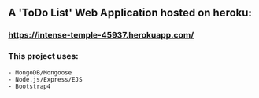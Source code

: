 
## A 'ToDo List' Web Application hosted on heroku:

### https://intense-temple-45937.herokuapp.com/

### This project uses:
    - MongoDB/Mongoose
    - Node.js/Express/EJS
    - Bootstrap4
